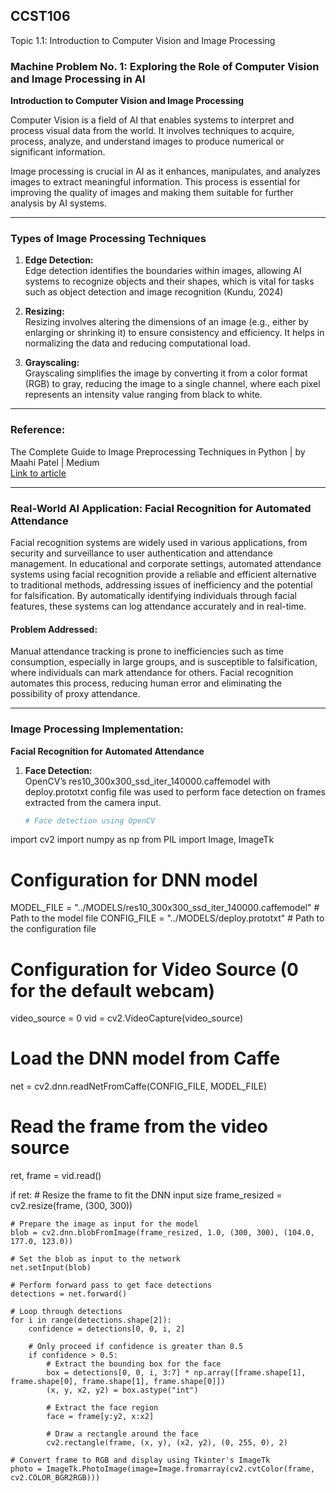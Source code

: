 ## CCST106 
Topic 1.1: Introduction to Computer Vision and Image Processing

### Machine Problem No. 1: Exploring the Role of Computer Vision and Image Processing in AI
**Introduction to Computer Vision and Image Processing**

Computer Vision is a field of AI that enables systems to interpret and process visual data from the world. It involves techniques to acquire, process, analyze, and understand images to produce numerical or significant information.

Image processing is crucial in AI as it enhances, manipulates, and analyzes images to extract meaningful information. This process is essential for improving the quality of images and making them suitable for further analysis by AI systems.

---

### Types of Image Processing Techniques

1. **Edge Detection:**  
   Edge detection identifies the boundaries within images, allowing AI systems to recognize objects and their shapes, which is vital for tasks such as object detection and image recognition (Kundu, 2024)

2. **Resizing:**  
   Resizing involves altering the dimensions of an image (e.g., either by enlarging or shrinking it) to ensure consistency and efficiency. It helps in normalizing the data and reducing computational load.

3. **Grayscaling:**  
   Grayscaling simplifies the image by converting it from a color format (RGB) to gray, reducing the image to a single channel, where each pixel represents an intensity value ranging from black to white.

---

### Reference:
The Complete Guide to Image Preprocessing Techniques in Python | by Maahi Patel | Medium  
[Link to article](https://medium.com/@maahip1304/the-complete-guide-to-image-preprocessing-techniques-in-python-dca30804550c)

---

### Real-World AI Application: Facial Recognition for Automated Attendance

Facial recognition systems are widely used in various applications, from security and surveillance to user authentication and attendance management. In educational and corporate settings, automated attendance systems using facial recognition provide a reliable and efficient alternative to traditional methods, addressing issues of inefficiency and the potential for falsification. By automatically identifying individuals through facial features, these systems can log attendance accurately and in real-time.

#### Problem Addressed:
Manual attendance tracking is prone to inefficiencies such as time consumption, especially in large groups, and is susceptible to falsification, where individuals can mark attendance for others. Facial recognition automates this process, reducing human error and eliminating the possibility of proxy attendance.

---

### Image Processing Implementation:
**Facial Recognition for Automated Attendance**

1. **Face Detection:**  
   OpenCV’s res10_300x300_ssd_iter_140000.caffemodel with deploy.prototxt config file was used to perform face detection on frames extracted from the camera input.

   ```python
   # Face detection using OpenCV
  import cv2
import numpy as np
from PIL import Image, ImageTk

# Configuration for DNN model
MODEL_FILE = "../MODELS/res10_300x300_ssd_iter_140000.caffemodel"  # Path to the model file
CONFIG_FILE = "../MODELS/deploy.prototxt"  # Path to the configuration file

# Configuration for Video Source (0 for the default webcam)
video_source = 0
vid = cv2.VideoCapture(video_source)

# Load the DNN model from Caffe
net = cv2.dnn.readNetFromCaffe(CONFIG_FILE, MODEL_FILE)

# Read the frame from the video source
ret, frame = vid.read()

if ret:
    # Resize the frame to fit the DNN input size
    frame_resized = cv2.resize(frame, (300, 300))
    
    # Prepare the image as input for the model
    blob = cv2.dnn.blobFromImage(frame_resized, 1.0, (300, 300), (104.0, 177.0, 123.0))
    
    # Set the blob as input to the network
    net.setInput(blob)
    
    # Perform forward pass to get face detections
    detections = net.forward()

    # Loop through detections
    for i in range(detections.shape[2]):
        confidence = detections[0, 0, i, 2]
        
        # Only proceed if confidence is greater than 0.5
        if confidence > 0.5:
            # Extract the bounding box for the face
            box = detections[0, 0, i, 3:7] * np.array([frame.shape[1], frame.shape[0], frame.shape[1], frame.shape[0]])
            (x, y, x2, y2) = box.astype("int")
            
            # Extract the face region
            face = frame[y:y2, x:x2]
            
            # Draw a rectangle around the face
            cv2.rectangle(frame, (x, y), (x2, y2), (0, 255, 0), 2)
    
    # Convert frame to RGB and display using Tkinter's ImageTk
    photo = ImageTk.PhotoImage(image=Image.fromarray(cv2.cvtColor(frame, cv2.COLOR_BGR2RGB)))



